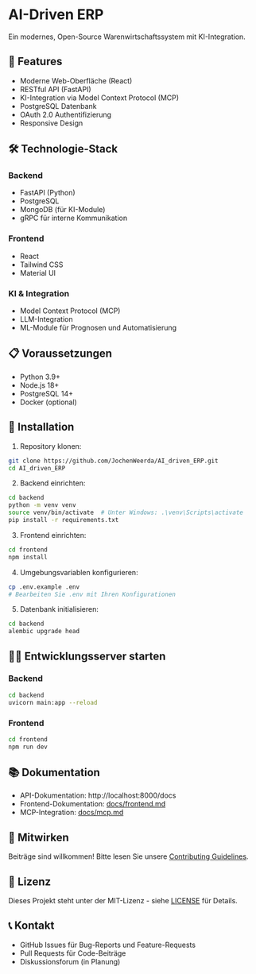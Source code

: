 # AI-Driven ERP

Ein modernes, Open-Source Warenwirtschaftssystem mit KI-Integration.

## 🚀 Features

- Moderne Web-Oberfläche (React)
- RESTful API (FastAPI)
- KI-Integration via Model Context Protocol (MCP)
- PostgreSQL Datenbank
- OAuth 2.0 Authentifizierung
- Responsive Design

## 🛠️ Technologie-Stack

### Backend
- FastAPI (Python)
- PostgreSQL
- MongoDB (für KI-Module)
- gRPC für interne Kommunikation

### Frontend
- React
- Tailwind CSS
- Material UI

### KI & Integration
- Model Context Protocol (MCP)
- LLM-Integration
- ML-Module für Prognosen und Automatisierung

## 📋 Voraussetzungen

- Python 3.9+
- Node.js 18+
- PostgreSQL 14+
- Docker (optional)

## 🚀 Installation

1. Repository klonen:
```bash
git clone https://github.com/JochenWeerda/AI_driven_ERP.git
cd AI_driven_ERP
```

2. Backend einrichten:
```bash
cd backend
python -m venv venv
source venv/bin/activate  # Unter Windows: .\venv\Scripts\activate
pip install -r requirements.txt
```

3. Frontend einrichten:
```bash
cd frontend
npm install
```

4. Umgebungsvariablen konfigurieren:
```bash
cp .env.example .env
# Bearbeiten Sie .env mit Ihren Konfigurationen
```

5. Datenbank initialisieren:
```bash
cd backend
alembic upgrade head
```

## 🏃‍♂️ Entwicklungsserver starten

### Backend
```bash
cd backend
uvicorn main:app --reload
```

### Frontend
```bash
cd frontend
npm run dev
```

## 📚 Dokumentation

- API-Dokumentation: http://localhost:8000/docs
- Frontend-Dokumentation: [docs/frontend.md](docs/frontend.md)
- MCP-Integration: [docs/mcp.md](docs/mcp.md)

## 🤝 Mitwirken

Beiträge sind willkommen! Bitte lesen Sie unsere [Contributing Guidelines](CONTRIBUTING.md).

## 📄 Lizenz

Dieses Projekt steht unter der MIT-Lizenz - siehe [LICENSE](LICENSE) für Details.

## 📞 Kontakt

- GitHub Issues für Bug-Reports und Feature-Requests
- Pull Requests für Code-Beiträge
- Diskussionsforum (in Planung)